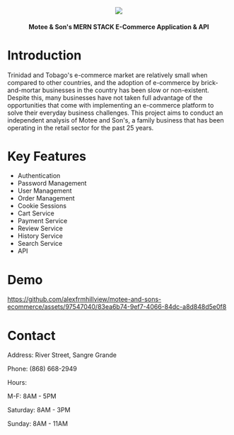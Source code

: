 <p align="center" width="100%">
    <img src="https://i.imgur.com/68uTDmj.jpg">
</p>

<h4 align="center">Motee & Son's MERN STACK E-Commerce Application & API</h4>

# Introduction 
Trinidad and Tobago's e-commerce market are relatively small when compared to other countries, and the adoption of e-commerce by brick-and-mortar businesses in the country has been slow or non-existent. Despite this, many businesses have not taken full advantage of the opportunities that come with implementing an e-commerce platform to solve their everyday business challenges. This project aims to conduct an independent analysis of Motee and Son's, a family business that has been operating in the retail sector for the past 25 years.
#

# Key Features
* Authentication
* Password Management
* User Management
* Order Management
* Cookie Sessions 
* Cart Service
* Payment Service 
* Review Service
* History Service
* Search Service
* API


# Demo 
https://github.com/alexfrmhillview/motee-and-sons-ecommerce/assets/97547040/83ea6b74-9ef7-4066-84dc-a8d848d5e0f8





# Contact 
Address: River Street, Sangre Grande

Phone: (868) 668-2949

Hours: 

M-F: 8AM - 5PM

Saturday: 8AM - 3PM
       
Sunday: 8AM - 11AM
